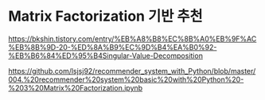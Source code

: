 # Matrix Factorization 기반 추천

https://bkshin.tistory.com/entry/%EB%A8%B8%EC%8B%A0%EB%9F%AC%EB%8B%9D-20-%ED%8A%B9%EC%9D%B4%EA%B0%92-%EB%B6%84%ED%95%B4Singular-Value-Decomposition  

https://github.com/lsjsj92/recommender_system_with_Python/blob/master/004.%20recommender%20system%20basic%20with%20Python%20-%203%20Matrix%20Factorization.ipynb


